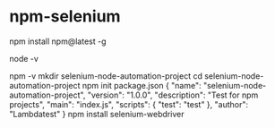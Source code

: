 # npm-selenium
 npm install npm@latest -g
 
	
node -v

npm -v
mkdir selenium-node-automation-project
cd selenium-node-automation-project
npm init
package.json
{
  "name": "selenium-node-automation-project",
  "version": "1.0.0",
  "description": "Test for npm projects",
  "main": "index.js",
  "scripts": {
    "test": "test"
  },
  "author": "Lambdatest"
}
npm install selenium-webdriver
